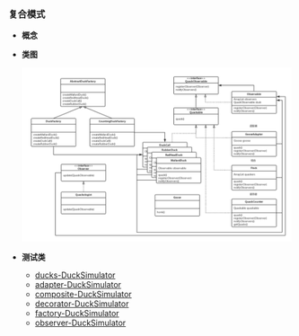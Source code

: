 ### 复合模式

- **概念**
  
 
- **类图**
  
  ![类图在这里](https://github.com/wzqwsrf/design-patterns/blob/master/pictures/compound.png)

- **测试类**

  - [ducks-DuckSimulator](https://github.com/wzqwsrf/design-patterns/blob/master/src/com/design/pattern/compound/ducks/DuckSimulator.java)
  - [adapter-DuckSimulator](https://github.com/wzqwsrf/design-patterns/blob/master/src/com/design/pattern/compound/adapter/DuckSimulator.java)
  - [composite-DuckSimulator](https://github.com/wzqwsrf/design-patterns/blob/master/src/com/design/pattern/compound/composite/DuckSimulator.java)
  - [decorator-DuckSimulator](https://github.com/wzqwsrf/design-patterns/blob/master/src/com/design/pattern/compound/decorator/DuckSimulator.java)
  - [factory-DuckSimulator](https://github.com/wzqwsrf/design-patterns/blob/master/src/com/design/pattern/compound/factory/DuckSimulator.java)
  - [observer-DuckSimulator](https://github.com/wzqwsrf/design-patterns/blob/master/src/com/design/pattern/compound/observer/DuckSimulator.java)